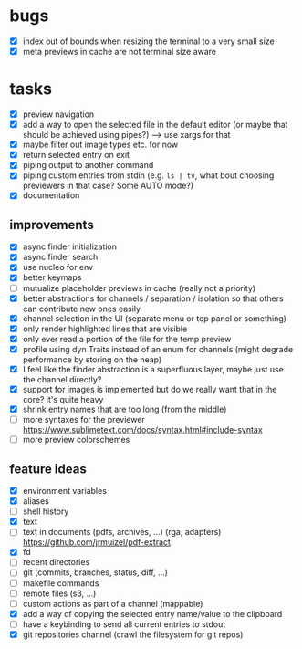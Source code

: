 # bugs

- [x] index out of bounds when resizing the terminal to a very small size
- [x] meta previews in cache are not terminal size aware

# tasks

- [x] preview navigation
- [x] add a way to open the selected file in the default editor (or maybe that
  should be achieved using pipes?) --> use xargs for that
- [x] maybe filter out image types etc. for now
- [x] return selected entry on exit
- [x] piping output to another command
- [x] piping custom entries from stdin (e.g. `ls | tv`, what bout choosing
  previewers in that case? Some AUTO mode?)
- [x] documentation

## improvements

- [x] async finder initialization
- [x] async finder search
- [x] use nucleo for env
- [x] better keymaps
- [ ] mutualize placeholder previews in cache (really not a priority)
- [x] better abstractions for channels / separation / isolation so that others
  can contribute new ones easily
- [x] channel selection in the UI (separate menu or top panel or something)
- [x] only render highlighted lines that are visible
- [x] only ever read a portion of the file for the temp preview
- [x] profile using dyn Traits instead of an enum for channels (might degrade performance by storing on the heap)
- [x] I feel like the finder abstraction is a superfluous layer, maybe just use
  the channel directly?
- [x] support for images is implemented but do we really want that in the core?
  it's quite heavy
- [x] shrink entry names that are too long (from the middle)
- [ ] more syntaxes for the previewer https://www.sublimetext.com/docs/syntax.html#include-syntax
- [ ] more preview colorschemes

## feature ideas

- [x] environment variables
- [x] aliases
- [ ] shell history
- [x] text
- [ ] text in documents (pdfs, archives, ...) (rga, adapters)
  https://github.com/jrmuizel/pdf-extract
- [x] fd
- [ ] recent directories
- [ ] git (commits, branches, status, diff, ...)
- [ ] makefile commands
- [ ] remote files (s3, ...)
- [ ] custom actions as part of a channel (mappable)
- [x] add a way of copying the selected entry name/value to the clipboard
- [ ] have a keybinding to send all current entries to stdout
- [x] git repositories channel (crawl the filesystem for git repos)
